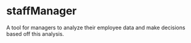 # staffManager
A tool for managers to analyze their employee data and make decisions based off this analysis. 
